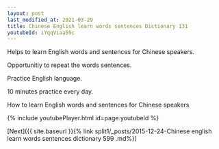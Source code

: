 ```yaml
---
layout: post
last_modified_at: 2021-03-29
title: Chinese English learn words sentences Dictionary 131 
youtubeId: iYqqViaa59c
---
```

 
 
Helps to learn English words and sentences for Chinese speakers.

Opportunitiy to repeat the words sentences. 

Practice English language. 
 
10 minutes practice every day. 
 
How to learn English words and sentences for Chinese speakers 
 
{% include youtubePlayer.html id=page.youtubeId %}
 
 
[Next]({{ site.baseurl }}{% link  split1/_posts/2015-12-24-Chinese english learn words sentences dictionary 599 .md%})
 
